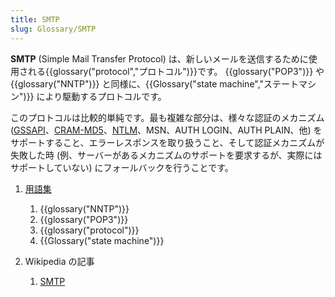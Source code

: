 ```yaml
---
title: SMTP
slug: Glossary/SMTP
---
```


**SMTP** (Simple Mail Transfer Protocol) は、新しいメールを送信するために使用される{{glossary("protocol","プロトコル")}}です。 {{glossary("POP3")}} や {{glossary("NNTP")}} と同様に、{{Glossary("state machine","ステートマシン")}} により駆動するプロトコルです。

このプロトコルは比較的単純です。最も複雑な部分は、様々な認証のメカニズム ([GSSAPI](http://en.wikipedia.org/wiki/Generic_Security_Services_Application_Program_Interface)、[CRAM-MD5](http://en.wikipedia.org/wiki/CRAM-MD5)、[NTLM](http://ja.wikipedia.org/wiki/NTLM)、MSN、AUTH LOGIN、AUTH PLAIN、他) をサポートすること、エラーレスポンスを取り扱うこと、そして認証メカニズムが失敗した時 (例、サーバーがあるメカニズムのサポートを要求するが、実際にはサポートしていない) にフォールバックを行うことです。

1. [用語集](/ja/docs/Glossary)

    1. {{glossary("NNTP")}}
    2. {{glossary("POP3")}}
    3. {{glossary("protocol")}}
    4. {{Glossary("state machine")}}

2. Wikipedia の記事

    1. [SMTP](https://ja.wikipedia.org/wiki/SMTP)
